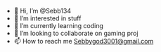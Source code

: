 - 👋 Hi, I’m @Sebb134
- 👀 I’m interested in stuff
- 🌱 I’m currently learning coding
- 💞️ I’m looking to collaborate on gaming proj
- 📫 How to reach me Sebbygod3001@gmail.com
<!---
Sebb134/Sebb134 is a ✨ special ✨ repository because its `README.md` (this file) appears on your GitHub profile.
You can click the Preview link to take a look at your changes.
--->
